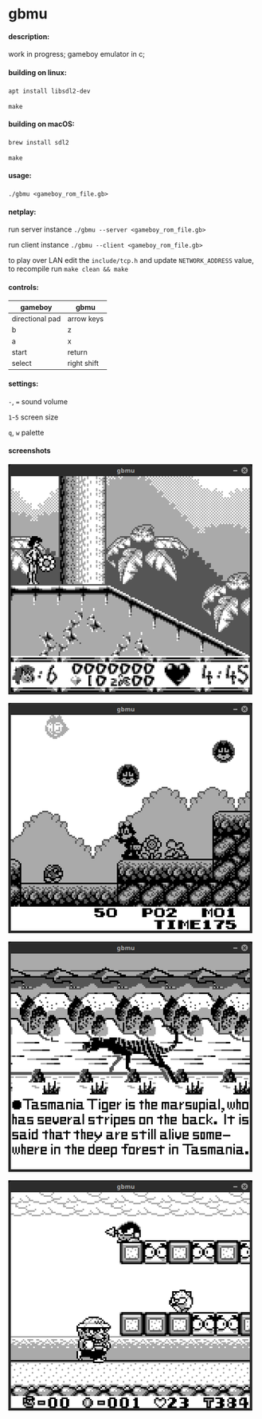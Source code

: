 # gbmu



#### description:

work in progress; gameboy emulator in c;



#### building on linux:

`apt install libsdl2-dev`

`make`



#### building on macOS:

`brew install sdl2`

`make`



#### usage:

`./gbmu <gameboy_rom_file.gb>`



#### netplay:

run server instance `./gbmu --server <gameboy_rom_file.gb>`

run client instance `./gbmu --client <gameboy_rom_file.gb>`

to play over LAN edit the `include/tcp.h` and update `NETWORK_ADDRESS` value, to recompile run `make clean && make`



#### controls:

|gameboy|gbmu|
|-|-|
|directional pad|arrow keys|
|b|z|
|a|x|
|start|return|
|select|right shift|



#### settings:

`-`, `=` sound volume

`1`-`5` screen size

`q`, `w` palette


#### screenshots

[![screenshots/screenshot1.png](screenshots/screenshot1.png "screenshots/screenshot1.png")](screenshots/screenshot1.png "screenshots/screenshot1.png")

[![screenshots/screenshot2.png](screenshots/screenshot2.png "screenshots/screenshot2.png")](screenshots/screenshot2.png "screenshots/screenshot2.png")

[![screenshots/screenshot3.png](screenshots/screenshot3.png "screenshots/screenshot3.png")](screenshots/screenshot3.png "screenshots/screenshot3.png")

[![screenshots/screenshot4.png](screenshots/screenshot4.png "screenshots/screenshot4.png")](screenshots/screenshot4.png "screenshots/screenshot4.png")

